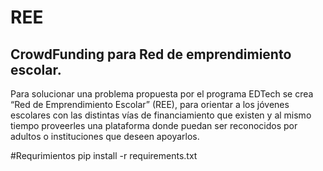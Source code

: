 # REE
## CrowdFunding para Red de emprendimiento escolar.


Para solucionar una problema propuesta por el programa EDTech se crea “Red de Emprendimiento Escolar” (REE), para orientar a los jóvenes escolares con las distintas vías de financiamiento que existen y al mismo tiempo proveerles una plataforma donde puedan ser reconocidos por adultos o instituciones que deseen apoyarlos.

#Requrimientos
pip install -r requirements.txt 

